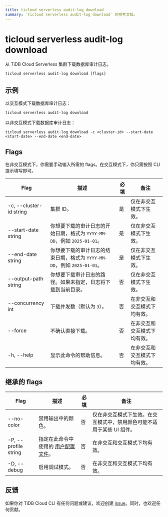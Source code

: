 ```yaml
---
title: ticloud serverless audit-log download
summary: `ticloud serverless audit-log download` 的参考文档。
---
```


# ticloud serverless audit-log download

从 TiDB Cloud Serverless 集群下载数据库审计日志。

```shell
ticloud serverless audit-log download [flags]
```

## 示例

以交互模式下载数据库审计日志：

```shell
ticloud serverless audit-log download
```

以非交互模式下载数据库审计日志：

```shell
ticloud serverless audit-log download -c <cluster-id> --start-date <start-date> --end-date <end-date>
```

## Flags

在非交互模式下，你需要手动输入所需的 flags。在交互模式下，你只需按照 CLI 提示填写即可。

| Flag                    | 描述                                                                                                              | 必填 | 备注                                                 |
|-------------------------|------------------------------------------------------------------------------------------------------------------|--------|------------------------------------------------------|
| -c, --cluster-id string | 集群 ID。                                                                                                         | 是     | 仅在非交互模式下生效。                                |
| --start-date string     | 你想要下载的审计日志的开始日期，格式为 `YYYY-MM-DD`，例如 `2025-01-01`。                                              | 是     | 仅在非交互模式下生效。                                |
| --end-date string       | 你想要下载的审计日志的结束日期，格式为 `YYYY-MM-DD`，例如 `2025-01-01`。                                              | 是     | 仅在非交互模式下生效。                                |
| --output-path string    | 你想要下载审计日志的路径。如果未指定，日志将下载到当前目录。                                                          | 否     | 仅在非交互模式下生效。                                |
| --concurrency int       | 下载并发数（默认为 `3`）。                                                                                         | 否     | 在非交互和交互模式下均有效。                            |
| --force                 | 不确认直接下载。                                                                                                   | 否     | 在非交互和交互模式下均有效。                            |
| -h, --help              | 显示此命令的帮助信息。                                                                                             | 否     | 在非交互和交互模式下均有效。                            |

## 继承的 flags

| Flag                 | 描述                                                                                                              | 必填 | 备注                                                                                                              |
|----------------------|------------------------------------------------------------------------------------------------------------------|--------|-------------------------------------------------------------------------------------------------------------------|
| --no-color           | 禁用输出中的颜色。                                                                                                | 否     | 仅在非交互模式下生效。在交互模式中，禁用颜色可能不适用于某些 UI 组件。                                              |
| -P, --profile string | 指定在此命令中使用的 [用户配置文件](/tidb-cloud/cli-reference.md#user-profile)。                                    | 否     | 在非交互和交互模式下均有效。                                                                                        |
| -D, --debug          | 启用调试模式。                                                                                                    | 否     | 在非交互和交互模式下均有效。                                                                                        |

## 反馈

如果你对 TiDB Cloud CLI 有任何问题或建议，欢迎创建 [issue](https://github.com/tidbcloud/tidbcloud-cli/issues/new/choose)。同时，也欢迎任何贡献。